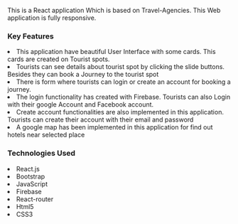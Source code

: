 This is a React application Which is based on Travel-Agencies. This Web application is fully responsive.

### Key Features
<li>This application have beautiful User Interface with some cards. This cards are created on Tourist spots. </li>
<li>Tourists can see details about tourist spot by clicking the slide buttons. Besides they can book a Journey to the tourist spot</li>
<li>There is form where tourists can login or create an account for booking a journey.</li>
<li>The login functionality has created with Firebase. Tourists can also Login with their google Account and Facebook account.</li>
<li>Create account functionalities are also implemented in this application. Tourists can create their account with their email and password</li>
<li>A google map has been implemented in this application for find out hotels near selected place</li>

### Technologies Used
<li>React.js</li>
<li>Bootstrap</li>
<li>JavaScript</li>
<li>Firebase</li>
<li>React-router</li>
<li>Html5</li>
<li>CSS3</li>